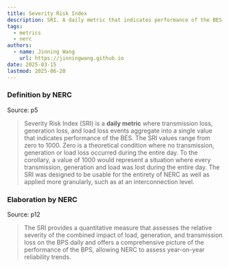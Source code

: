 ```yaml
---
title: Severity Risk Index
description: SRI. A daily metric that indicates performance of the BES.
tags:
  - metrics
  - nerc
authors:
  - name: Jinning Wang
    url: https://jinningwang.github.io
date: 2025-03-15
lastmod: 2025-06-20
---
```


### Definition by NERC

Source: <d-cite key="nerc2020sri"></d-cite> p5

> Severity Risk Index (SRI) is a **daily metric** where transmission loss, generation loss, and load loss events aggregate into a single value that indicates performance of the BES. The SRI values range from zero to 1000. Zero is a theoretical condition where no transmission, generation or load loss occurred during the entire day. To the corollary, a value of 1000 would represent a situation where every transmission, generation and load was lost during the entire day. The SRI was designed to be usable for the entirety of NERC as well as applied more granularly, such as at an interconnection level.

### Elaboration by NERC

Source: <d-cite key="nerc2024sor"></d-cite> p12

> The SRI provides a quantitative measure that assesses the relative severity of the combined impact of load, generation, and transmission loss on the BPS daily and offers a comprehensive picture of the performance of the BPS, allowing NERC to assess year-on-year reliability trends.
